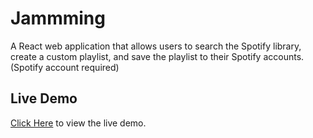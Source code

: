 # Jammming

A React web application that allows users to search the Spotify library, create a custom playlist, and save the playlist to their Spotify accounts. (Spotify account required)

## Live Demo

[Click Here](https://webalation.github.io/jammming/) to view the live demo.
